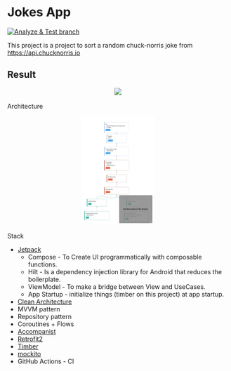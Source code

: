 # Jokes App
[![Analyze & Test branch](https://github.com/rcorbellini/JokesApp/actions/workflows/analyze_branch.yml/badge.svg)](https://github.com/rcorbellini/JokesApp/actions/workflows/analyze_branch.yml)

  This project is a project to sort a random chuck-norris joke from  https://api.chucknorris.io

## Result
<p  align="center">
<img src="joke_app.gif" width="33%"/>
</p
  
## Architecture

<p  align="center">  
<img src="architecture.jpg" width="33%"/>
</p
  
## Stack

- [Jetpack](https://developer.android.com/jetpack)
    - Compose - To Create UI programmatically with composable functions.
    - Hilt - Is a dependency injection library for Android that reduces the boilerplate. 
    - ViewModel - To make a bridge between View and UseCases.
    - App Startup - initialize things (timber on this project) at app startup.
- [Clean Architecture](https://blog.cleancoder.com/uncle-bob/2012/08/13/the-clean-architecture.html)
- MVVM pattern
- Repository pattern
- Coroutines + Flows
- [Accompanist](https://google.github.io/accompanist)
- [Retrofit2](https://github.com/square/retrofit)
- [Timber](https://github.com/JakeWharton/timber)
- [mockito](https://github.com/mockito/mockito)
- GitHub Actions - CI

